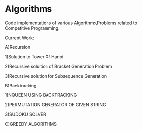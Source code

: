 # Algorithms
Code implementations of various Algorithms,Problems related to Competitive Programming.

Current Work:

A)Recursion

1)Solution to Tower Of Hanoi 

2)Recursive soluition of Bracket Generation Problem

3)Recursive solution for Subsequence Generation

B)Backtracking

1)NQUEEN USING BACKTRACKING

2)PERMUTATION GENERATOR OF GIVEN STRING

3)SUDOKU SOLVER

C)GREEDY ALGORITHMS





